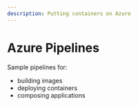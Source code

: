 ```yaml
---
description: Putting containers on Azure
---
```


# Azure Pipelines

Sample pipelines for:

* building images
* deploying containers
* composing applications

